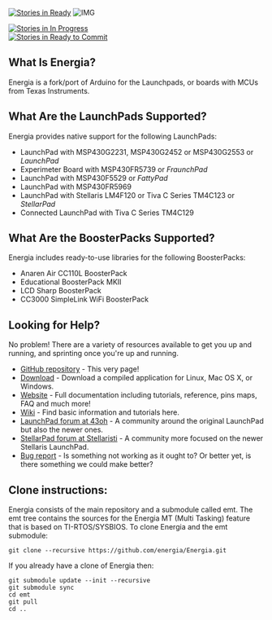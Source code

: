 [![Stories in Ready](https://badge.waffle.io/energia/energia.png?label=ready&title=Ready)](https://waffle.io/energia/energia)
![IMG](http://energia.nu/img/Energia.png)

[![Stories in In Progress](https://badge.waffle.io/energia/energia.png?label=In%20Progress&title=In%20Progress)](https://waffle.io/energia/energia)<br>
[![Stories in Ready to Commit](https://badge.waffle.io/energia/energia.png?label=Ready%20to%20Commit&title=Ready%20to%20Commit)](https://waffle.io/energia/energia)


## What Is Energia?

Energia is a fork/port of Arduino for the Launchpads, or boards with MCUs from Texas Instruments.

## What Are the LaunchPads Supported?

Energia provides native support for the following LaunchPads:

* LaunchPad with MSP430G2231, MSP430G2452 or MSP430G2553 or *LaunchPad*
* Experimeter Board with MSP430FR5739 or *FraunchPad*
* LaunchPad with MSP430F5529 or *FattyPad*
* LaunchPad with MSP430FR5969
* LaunchPad with Stellaris LM4F120 or Tiva C Series TM4C123 or *StellarPad* 
* Connected LaunchPad with Tiva C Series TM4C129

## What Are the BoosterPacks Supported?

Energia includes ready-to-use libraries for the following BoosterPacks:

* Anaren Air CC110L BoosterPack
* Educational BoosterPack MKII
* LCD Sharp BoosterPack
* CC3000 SimpleLink WiFi BoosterPack

## Looking for Help?

No problem! There are a variety of resources available to get you up and running, and sprinting once you're up and running.

* [GitHub repository](http://github.com/energia/Energia) - This very page!
* [Download](http://energia.nu/download/) - Download a compiled application for Linux, Mac OS X, or Windows.
* [Website](http://energia.nu) - Full documentation including tutorials, reference, pins maps, FAQ and much more!
* [Wiki](https://github.com/energia/Energia/wiki) - Find basic information and tutorials here.
* [LaunchPad forum at 43oh](http://forum.43oh.com/forum/28-energia/) - A community around the original LaunchPad  but also the newer ones.
* [StellarPad forum at Stellaristi](http://forum.stellarisiti.com/forum/63-energia/) - A community more focused on the newer Stellaris LaunchPad.
* [Bug report](http://github.com/energia/Energia/issues) - Is something not working as it ought to? Or better yet, is there something we could make better?

## Clone instructions:

Energia consists of the main repository and a submodule called emt. The emt tree contains the sources for the Energia MT (Multi Tasking) feature that is based on TI-RTOS/SYSBIOS.
To clone Energia and the emt submodule:
```
git clone --recursive https://github.com/energia/Energia.git
```
If you already have a clone of Energia then:
```
git submodule update --init --recursive
git submodule sync
cd emt
git pull
cd ..
```
